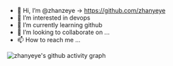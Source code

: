 - 👋 Hi, I’m @zhanzeye -> https://github.com/zhanyeye
- 👀 I’m interested in devops
- 🌱 I’m currently learning github
- 💞️ I’m looking to collaborate on ...
- 📫 How to reach me ...

![zhanyeye's github activity graph](https://activity-graph-me.herokuapp.com/graph?username=zhanyeye&bg_color=fffff0&color=708090&point=24292e&area=true&hide_border=true)

<!---
zhanyeyeTest/zhanyeyeTest is a ✨ special ✨ repository because its `README.md` (this file) appears on your GitHub profile.
You can click the Preview link to take a look at your changes.
--->
